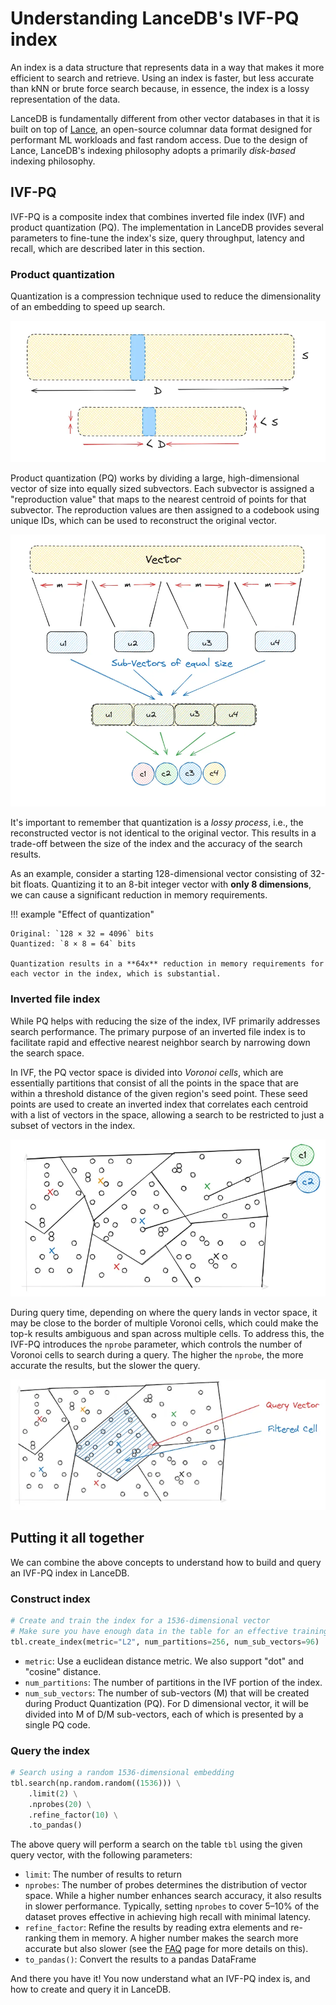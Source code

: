 # Understanding LanceDB's IVF-PQ index

An index is a data structure that represents data in a way that makes it more efficient to search and retrieve. Using an index is faster, but less accurate than kNN or brute force search because, in essence, the index is a lossy representation of the data.

LanceDB is fundamentally different from other vector databases in that it is built on top of [Lance](https://github.com/lancedb/lance), an open-source columnar data format designed for performant ML workloads and fast random access. Due to the design of Lance, LanceDB's indexing philosophy adopts a primarily *disk-based* indexing philosophy.

## IVF-PQ

IVF-PQ is a composite index that combines inverted file index (IVF) and product quantization (PQ). The implementation in LanceDB provides several parameters to fine-tune the index's size, query throughput, latency and recall, which are described later in this section.

### Product quantization

Quantization is a compression technique used to reduce the dimensionality of an embedding to speed up search. 

![](../assets/ivfpq_quantization.webp)

Product quantization (PQ) works by dividing a large, high-dimensional vector of size into equally sized subvectors. Each subvector is assigned a "reproduction value" that maps to the nearest centroid of points for that subvector. The reproduction values are then assigned to a codebook using unique IDs, which can be used to reconstruct the original vector.

![](../assets/ivfpq_pq_desc.webp)

It's important to remember that quantization is a *lossy process*, i.e., the reconstructed vector is not identical to the original vector. This results in a trade-off between the size of the index and the accuracy of the search results.

As an example, consider a starting 128-dimensional vector consisting of 32-bit floats. Quantizing it to an 8-bit integer vector with **only 8 dimensions**, we can cause a significant reduction in memory requirements.

!!! example "Effect of quantization"

    Original: `128 × 32 = 4096` bits  
    Quantized: `8 × 8 = 64` bits  

    Quantization results in a **64x** reduction in memory requirements for each vector in the index, which is substantial.

### Inverted file index

While PQ helps with reducing the size of the index, IVF primarily addresses search performance. The primary purpose of an inverted file index is to facilitate rapid and effective nearest neighbor search by narrowing down the search space.

In IVF, the PQ vector space is divided into *Voronoi cells*, which are essentially partitions that consist of all the points in the space that are within a threshold distance of the given region's seed point. These seed points are used to create an inverted index that correlates each centroid with a list of vectors in the space, allowing a search to be restricted to just a subset of vectors in the index.

![](../assets/ivfpq_ivf_desc.webp)

During query time, depending on where the query lands in vector space, it may be close to the border of multiple Voronoi cells, which could make the top-k results ambiguous and span across multiple cells. To address this, the IVF-PQ introduces the `nprobe` parameter, which controls the number of Voronoi cells to search during a query. The higher the `nprobe`, the more accurate the results, but the slower the query.

![](../assets/ivfpq_query_vector.webp)

## Putting it all together

We can combine the above concepts to understand how to build and query an IVF-PQ index in LanceDB.

### Construct index

```python
# Create and train the index for a 1536-dimensional vector
# Make sure you have enough data in the table for an effective training step
tbl.create_index(metric="L2", num_partitions=256, num_sub_vectors=96)
```

* `metric`: Use a euclidean distance metric. We also support "dot" and "cosine" distance.
* `num_partitions`: The number of partitions in the IVF portion of the index.
* `num_sub_vectors`: The number of sub-vectors (M) that will be created during Product Quantization (PQ). For D dimensional vector, it will be divided into M of D/M sub-vectors, each of which is presented by a single PQ code.

### Query the index

```python
# Search using a random 1536-dimensional embedding
tbl.search(np.random.random((1536))) \
    .limit(2) \
    .nprobes(20) \
    .refine_factor(10) \
    .to_pandas()
```

The above query will perform a search on the table `tbl` using the given query vector, with the following parameters:

* `limit`: The number of results to return
* `nprobes`: The number of probes determines the distribution of vector space. While a higher number enhances search accuracy, it also results in slower performance. Typically, setting `nprobes` to cover 5–10% of the dataset proves effective in achieving high recall with minimal latency.
* `refine_factor`: Refine the results by reading extra elements and re-ranking them in memory. A higher number makes the search more accurate but also slower (see the [FAQ](../faq.md#what-is-refine-factor-and-why-is-it-important-in-ivf-pq) page for more details on this).
* `to_pandas()`: Convert the results to a pandas DataFrame

And there you have it! You now understand what an IVF-PQ index is, and how to create and query it in LanceDB.

